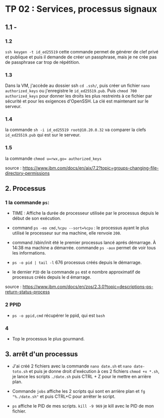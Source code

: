 # TP 02 : Services, processus signaux

## 1.1 - 


### 1.2 

`ssh keygen -t id_ed25519` cette commande permet de générer de clef privé et publique et puis il demande de créer un passphrase, mais je ne crée pas de passphrase car trop de répétition.

### 1.3 
Dans la VM, j'accède au dossier ssh `cd .ssh/`, puis créer un fichier `nano authorized_keys` ou j'enregistre le `id_ed25519.pub`. Puis `chmod 700 authorized_keys` pour donner les droits les plus restreints à ce fichier par sécurité et pour les exigences d'OpenSSH. La clé est maintenant sur le serveur.

### 1.4 
la commande `sh -i id_ed25519 root@10.20.0.32` va comparer la clefs `id_ed25519.pub` qui est sur le serveur.

### 1.5
la commande `chmod u=rwx,go= authorized_keys`

source : https://www.ibm.com/docs/en/aix/7.2?topic=groups-changing-file-directory-permissions

## 2. Processus
### 1 la commande `ps`:

- TIME : Affiche la durée de processeur utilisée par le processus depuis le début de son exécution.

- command `ps -eo cmd,%cpu --sort=%cpu` : le processus ayant le plus utilisé le processeur sur ma machine, elle renvoie `200`.

- command /sbin/init été le premier processus lancé aprés démarrage.
À 14:38 ma machine a démarrée. commande `ps -aux` permet de voir tous les informations.

- `ps -o pid | tail -l` 676 processus créés depuis le démarrage.

- le dernier `PID` de la commande `ps` est e nombre approximatif de processus créés depuis le d émarrage.

source : https://www.ibm.com/docs/en/zos/2.3.0?topic=descriptions-ps-return-status-process

### 2 PPID
- `ps -o ppid,cmd` récupérer le ppid, qui est `bash`

### 4 
- Top le processus le plus gourmand.

## 3. arrêt d'un processus
- J'ai créé 2 fichiers avec la commande `nano date.sh` et `nano date-toto.sh` et puis je donne droit d'exécution à ces 2 fichiers `chmod +x *.sh`, je lance les scripts `./date.sh` puis CTRL + Z pour le mettre en arrière plan.

- Commande `jobs` affiche les 2 scripts qui sont en arrière plan et `fg "%./date.sh"` et puis CTRL+C pour arrêter le script.

-  `ps` affiche le PID de mes scripts. `kill -9 969` je kill avec le PID de mon fichier.
